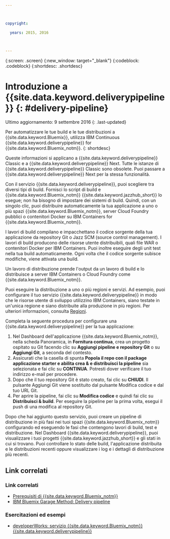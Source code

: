 ```yaml
---



copyright:

  years: 2015, 2016



---
```



{:screen: .screen}
{:new_window: target="_blank"}
{:codeblock: .codeblock}
{:shortdesc: .shortdesc}

# Introduzione a {{site.data.keyword.deliverypipeline}} {: #delivery-pipeline}  

Ultimo aggiornamento: 9 settembre 2016
{: .last-updated}

Per automatizzare le tue build e le tue distribuzioni a {{site.data.keyword.Bluemix}}, utilizza IBM Continuous {{site.data.keyword.deliverypipeline}} for {{site.data.keyword.Bluemix_notm}}.
{: shortdesc}

Queste informazioni si applicano a {{site.data.keyword.deliverypipeline}} Classic e a {{site.data.keyword.deliverypipeline}} Next. Tutte le istanze di {{site.data.keyword.deliverypipeline}} Classic sono obsolete. Puoi passare a {{site.data.keyword.deliverypipeline}} Next per la stessa funzionalità.

Con il servizio {{site.data.keyword.deliverypipeline}}, puoi scegliere tra diversi tipi di build. Fornisci lo script
    di build e {{site.data.keyword.Bluemix_notm}} {{site.data.keyword.jazzhub_short}} lo esegue; non ha bisogno di impostare dei
    sistemi di build. Quindi, con un singolo clic, puoi distribuire automaticamente la tua applicazione a uno o più spazi {{site.data.keyword.Bluemix_notm}}, server Cloud Foundry pubblici o contenitori Docker su IBM Containers for {{site.data.keyword.Bluemix_notm}}.  

I lavori di build compilano e impacchettano il codice sorgente della tua applicazione da repository Git o Jazz SCM (source control management). I lavori di build producono delle risorse utente distribuibili, quali file WAR o contenitori Docker per IBM Containers. Puoi
    inoltre eseguire degli unit test nella tua build automaticamente. Ogni volta che il codice sorgente subisce modifiche,
    viene attivata una build.

Un lavoro di distribuzione prende l'output da un lavoro di build e lo distribuisce a server IBM Containers o Cloud Foundry come {{site.data.keyword.Bluemix_notm}}.  

Puoi eseguire la distribuzione a uno o più regioni e servizi. Ad esempio, puoi configurare il tuo servizio {{site.data.keyword.deliverypipeline}} in modo che le risorse utente di sviluppo utilizzino IBM Containers, siano testate in un'unica regione e siano distribuite alla produzione in più regioni. Per ulteriori informazioni, consulta [Regioni](../../overview/index.html#ov_intro__reg).

Completa la seguente procedura per configurare una {{site.data.keyword.deliverypipeline}} per la tua applicazione:    

1. Nel Dashboard dell'applicazione {{site.data.keyword.Bluemix_notm}}, nella scheda Panoramica, in **Fornitura continua**, crea un progetto ospitato su Git facendo clic su **Aggiungi pipeline e repository Git** o su **Aggiungi Git**, a seconda del contesto.
1. Assicurati che la casella di spunta **Popola il repo con il package applicazione starter e abilita crea & e distribuisci la pipeline** sia selezionata e fai clic su **CONTINUA**. Potresti dover verificare il tuo indirizzo e-mail per procedere.  
1. Dopo che il tuo repository Git
					è stato creato, fai clic su **CHIUDI**. Il pulsante Aggiungi Git viene sostituito dal pulsante Modifica codice e dal tuo URL Git.  
1. Per aprire la pipeline, fai clic su **Modifica codice** e quindi fai clic su **Distribuisci & build**. Per eseguire la pipeline per la prima volta, esegui il push di una modifica al repository Git.

Dopo che hai aggiunto questo servizio, puoi creare un
     pipeline di distribuzione in più fasi nei tuoi spazi {{site.data.keyword.Bluemix_notm}} configurando
					ed eseguendo le fasi che contengono lavori di build, test e distribuzione. Nel Dashboard {{site.data.keyword.deliverypipeline}}, puoi visualizzare i tuoi
progetti {{site.data.keyword.jazzhub_short}} e gli stati in cui si trovano. Puoi controllare lo stato delle build, l'applicazione distribuita e le distribuzioni recenti oppure visualizzare i log e i dettagli di
distribuzione più recenti.  

<article class="topic reference nested1" aria-labelledby="d68e338" lang="en-us" id="rellinks" role="article">
<h2 class="topictitle2" id="d68e338">Link correlati</h2>
<aside role="complementary" aria-labelledby="related_links">
<div class="linklist" id="general"><h3 class="linklistlabel" id="related_links">Link correlati</h3>
<ul>
<li><img src="./sout.gif" alt=""><a href="https://developer.ibm.com/bluemix/support/#prereqs" rel="external" title="(Si apre in una nuova scheda o finestra)">Prerequisiti di {{site.data.keyword.Bluemix_notm}}</a></li>
<li><img src="./sout.gif" alt=""><a href="https://www.ibm.com/devops/method/content/deliver/practice_delivery_pipeline/" rel="external" title="(Si apre in una nuova scheda o finestra)">IBM Bluemix Garage Method: Delivery pipeline</a></li>
</ul>
</div>

<div class="linklist" id="samples">
<h3 class="linklistlabel">Esercitazioni ed esempi</h3>
<ul>

<!--
<li><img src="./sout.gif" alt=""><a href="https://hub.jazz.net/tutorials/devopsweb/" rel="external" title="(Opens in a new tab or window)">Clone, edit, and deploy an app</a></li>
<li><img src="./sout.gif" alt=""><a href="https://hub.jazz.net/tutorials/jazzeditor" rel="external" title="(Opens in a new tab or window)">Develop and deploy a Node.js app</a></li>
<li><img src="./sout.gif" alt=""><a href="https://hub.jazz.net/tutorials/jazzeditorjava" rel="external" title="(Opens in a new tab or window)">Develop and deploy a Java app</a></li>
-->

<li><img src="./sout.gif" alt=""><a href="http://www.ibm.com/developerworks/topics/delivery%20pipeline%20service" rel="external" title="(Si apre in una nuova scheda o finestra)">developerWorks: servizio {{site.data.keyword.Bluemix_notm}} {{site.data.keyword.deliverypipeline}}</a></li>
</ul>
</div>
</aside>
</article>
